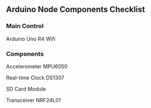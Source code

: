 ## Arduino Node Components Checklist

### Main Control

Arduino Uno R4 Wifi

### Components

Accelerometer MPU6050

Real-time Clock DS1307

SD Card Module

Transceiver NRF24L01

